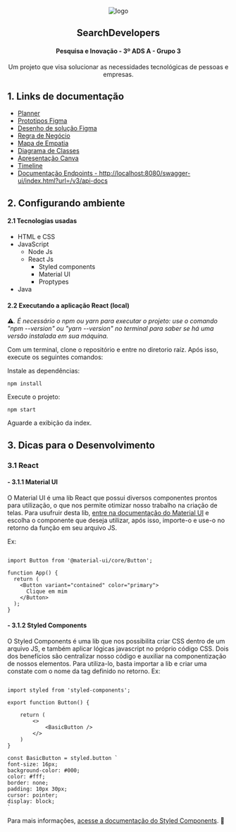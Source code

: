 <span align="center"> 
	
![logo](/documentacao/img-logo/logo-search-developer.png)

## SearchDevelopers
#### Pesquisa e Inovação - 3º ADS A - Grupo 3

Um projeto que visa solucionar as necessidades tecnológicas de pessoas e empresas.

</span>

## 1. Links de documentação

* [Planner](https://tasks.office.com/bandtec.com.br/pt-BR/Home/Planner/#/plantaskboard?groupId=9166e8ae-fb9d-40a2-9584-66ed34f5b1d9&planId=ii_EMZMyhkyvS5FG1Ml182QACid3)
* [Prototipos Figma](https://www.figma.com/file/Cnz5reedIe0COnY9RKDqTe/Prototipo-searchDevelopers?node-id=0%3A1)
* [Desenho de solução Figma](https://www.figma.com/file/xTzzaOykpOnOuNj1lraa6R/Ideias-Logo-%3CsearchDeveloper%2F%3E?node-id=0%3A1)
* [Regra de Negócio](https://docs.google.com/document/d/1P2lRv8DaQ-GDhP-L5rg0hHRuaZWWFhVbOX3FTIgcDlU/edit)
* [Mapa de Empatia](https://miro.com/welcomeonboard/Yo0qY48tTP7cZXyFqJgtgW88z34QXdbQPEJuJMxMlOTE6BxAGgvXUEqZHhknUJ2E)
* [Diagrama de Classes](https://lucid.app/lucidchart/invitations/accept/80461771-b709-41b1-b867-0fb23463d7f6)
* [Apresentação Canva](https://www.canva.com/design/DAEXznIQb34/share/preview?token=Q1fOmIgNF0eXFKr1GTzgTg&role=EDITOR&utm_content=DAEXznIQb34&utm_campaign=designshare&utm_medium=link&utm_source=sharebutton)
* [Timeline](https://time.graphics/line/190c5d580b3ee609b36f79c3ab835b49)
* [Documentação Endpoints - http://localhost:8080/swagger-ui/index.html?url=/v3/api-docs](http://localhost:8080/swagger-ui/index.html?url=/v3/api-docs)

## 2. Configurando ambiente

#### 2.1 Tecnologias usadas
* HTML e CSS
* JavaScript
	* Node Js
	* React Js
		* Styled components
		* Material UI
		* Proptypes
* Java

#### 2.2 Executando a aplicação React (local)

:warning:*. É necessário o npm ou yarn para executar o projeto: use o comando "npm --version" ou "yarn --version" no terminal para saber se há uma versão instalada em sua máquina.*

Com um terminal, clone o repositório e entre no diretorio raíz. Após isso, execute os seguintes comandos:

Instale as dependências:
```
npm install
```

Execute o projeto:
```
npm start
```
Aguarde a exibição da index.

## 3. Dicas para o Desenvolvimento

### 3.1 React

#### - 3.1.1 Material UI 

O Material UI é uma lib React que possui diversos componentes prontos para utilização, o que nos permite otimizar nosso trabalho na criação de telas. Para usufruir desta lib, [entre na documentação do Material UI](https://material-ui.com/pt/) e escolha o componente que deseja utilizar, após isso, importe-o e use-o no retorno da função em seu arquivo JS.

Ex:
```

import Button from '@material-ui/core/Button';

function App() {
  return (
    <Button variant="contained" color="primary">
      Clique em mim
    </Button>
  );
}

```

#### - 3.1.2 Styled Components

O Styled Components é uma lib que nos possibilita criar CSS dentro de um arquivo JS, e também aplicar lógicas javascript no próprio código CSS. Dois dos benefícios são centralizar nosso código e auxiliar na componentização de nossos elementos. Para utiliza-lo, basta importar a lib e criar uma constate com o nome da tag definido no retorno.
Ex:
```

import styled from 'styled-components';

export function Button() {

    return (
        <>
            <BasicButton />
        </>
    )
}

const BasicButton = styled.button `
font-size: 16px;
background-color: #000;
color: #fff;
border: none;
padding: 10px 30px;
cursor: pointer; 
display: block;
`

```
Para mais informações, [acesse a documentação do Styled Components](https://styled-components.com/). :pushpin:



 
